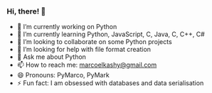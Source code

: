 ### Hi, there! 👋

- 🔭 I’m currently working on Python
- 🌱 I’m currently learning Python, JavaScript, C, Java, C, C++, C#
- 👯 I’m looking to collaborate on some Python projects
- 🤔 I’m looking for help with file format creation
- 💬 Ask me about Python
- 📫 How to reach me: marcoelkashy@gmail.com
- 😄 Pronouns: PyMarco, PyMark
- ⚡ Fun fact: I am obsessed with databases and data serialisation
